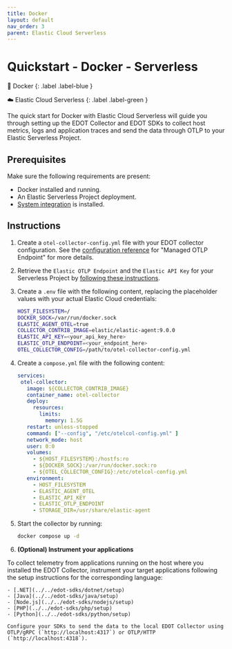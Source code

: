 ```yaml
---
title: Docker
layout: default
nav_order: 3
parent: Elastic Cloud Serverless
---
```


# Quickstart - Docker - Serverless

🐳 Docker
{: .label .label-blue }

☁️ Elastic Cloud Serverless
{: .label .label-green }

The quick start for Docker with Elastic Cloud Serverless will guide you through setting up the EDOT Collector and EDOT SDKs to collect host metrics,
logs and application traces and send the data through OTLP to your Elastic Serverless Project.

## Prerequisites

Make sure the following requirements are present:

- Docker installed and running.
- An Elastic Serverless Project deployment.
- [System integration](https://www.elastic.co/docs/reference/integrations/system) is installed.

## Instructions

1. Create a `otel-collector-config.yml` file with your EDOT collector configuration. See the [configuration reference](../../_edot-collector/config/default-config-standalone.md) for "Managed OTLP Endpoint" for more details.

2. Retrieve the `Elastic OTLP Endpoint` and the `Elastic API Key` for your Serverless Project by [following these instructions](./#retrieve-connection-details-for-your-project).

3. Create a `.env` file with the following content, replacing the placeholder values with your actual Elastic Cloud credentials:

   ```bash
   HOST_FILESYSTEM=/
   DOCKER_SOCK=/var/run/docker.sock
   ELASTIC_AGENT_OTEL=true
   COLLECTOR_CONTRIB_IMAGE=elastic/elastic-agent:9.0.0
   ELASTIC_API_KEY=<your_api_key_here>
   ELASTIC_OTLP_ENDPOINT=<your_endpoint_here>
   OTEL_COLLECTOR_CONFIG=/path/to/otel-collector-config.yml
   ```

4. Create a `compose.yml` file with the following content:

   ```yaml
   services:
    otel-collector:
      image: ${COLLECTOR_CONTRIB_IMAGE}
      container_name: otel-collector
      deploy:
        resources:
          limits:
            memory: 1.5G
      restart: unless-stopped
      command: ["--config", "/etc/otelcol-config.yml" ]
      network_mode: host
      user: 0:0
      volumes:
        - ${HOST_FILESYSTEM}:/hostfs:ro
        - ${DOCKER_SOCK}:/var/run/docker.sock:ro
        - ${OTEL_COLLECTOR_CONFIG}:/etc/otelcol-config.yml
      environment:
        - HOST_FILESYSTEM
        - ELASTIC_AGENT_OTEL
        - ELASTIC_API_KEY
        - ELASTIC_OTLP_ENDPOINT
        - STORAGE_DIR=/usr/share/elastic-agent
   ```

5. Start the collector by running:

   ```bash
   docker compose up -d
   ```

6. **(Optional) Instrument your applications**

 To collect telemetry from applications running on the host where you installed the EDOT Collector, 
  instrument your target applications following the setup instructions for the corresponding language:

    - [.NET](../../edot-sdks/dotnet/setup)
    - [Java](../../edot-sdks/java/setup)
    - [Node.js](../../edot-sdks/nodejs/setup)
    - [PHP](../../edot-sdks/php/setup)
    - [Python](../../edot-sdks/python/setup)

    Configure your SDKs to send the data to the local EDOT Collector using OTLP/gRPC (`http://localhost:4317`) or OTLP/HTTP (`http://localhost:4318`).
